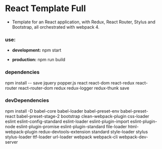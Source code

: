 # React Template Full

+ Template for an React application, with Redux, React Router, Stylus and Bootstrap, all orchestrated with webpack 4.

### use:

+ **development:** npm start

+ **production:** npm run build

### dependencies

npm install -- save jquery popper.js react react-dom react-redux react-router react-router-dom redux redux-logger redux-thunk save

### devDependencies

npm install -D babel-core babel-loader babel-preset-env babel-preset-react babel-preset-stage-2 bootstrap clean-webpack-plugin css-loader eslint eslint-config-standard eslint-loader eslint-plugin-import eslint-plugin-node eslint-plugin-promise eslint-plugin-standard file-loader html-webpack-plugin redux-devtools-extension standard style-loader stylus stylus-loader ttf-loader url-loader webpack webpack-cli webpack-dev-server